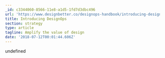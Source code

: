 ```yaml
---
_id: c3344060-8566-11e8-a1d5-1fd7d3dbc496
url: 'https://www.designbetter.co/designops-handbook/introducing-designops'
title: Introducing DesignOps
section: strategy
type: article
tagline: Amplify the value of design
date: '2018-07-12T00:01:44.606Z'
---
```

undefined
